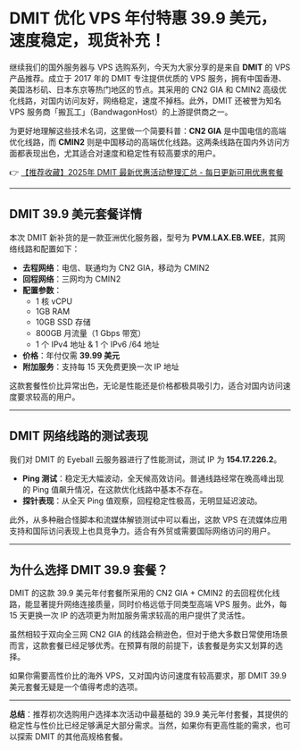 # DMIT 优化 VPS 年付特惠 39.9 美元，速度稳定，现货补充！

继续我们的国外服务器与 VPS 选购系列，今天为大家分享的是来自 **DMIT** 的 VPS 产品推荐。成立于 2017 年的 DMIT 专注提供优质的 VPS 服务，拥有中国香港、美国洛杉矶、日本东京等热门地区的节点。其采用的 CN2 GIA 和 CMIN2 高级优化线路，对国内访问友好，网络稳定，速度不掉档。此外，DMIT 还被誉为知名 VPS 服务商「搬瓦工」（BandwagonHost）的上游提供商之一。

为更好地理解这些技术名词，这里做一个简要科普：**CN2 GIA** 是中国电信的高端优化线路，而 **CMIN2** 则是中国移动的高端优化线路。这两条线路在国内外访问方面都表现出色，尤其适合对速度和稳定性有较高要求的用户。

👉 [【推荐收藏】2025年 DMIT 最新优惠活动整理汇总 - 每日更新可用优惠套餐](https://bit.ly/dmit_coupon)

---

## DMIT 39.9 美元套餐详情

本次 DMIT 新补货的是一款亚洲优化服务器，型号为 **PVM.LAX.EB.WEE**，其网络线路和配置如下：

- **去程网络**：电信、联通均为 CN2 GIA，移动为 CMIN2  
- **回程网络**：三网均为 CMIN2  
- **配置参数**：
  - 1 核 vCPU
  - 1GB RAM
  - 10GB SSD 存储
  - 800GB 月流量（1 Gbps 带宽）
  - 1 个 IPv4 地址 & 1 个 IPv6 /64 地址
- **价格**：年付仅需 **39.99 美元**
- **附加服务**：支持每 15 天免费更换一次 IP 地址

这款套餐性价比异常出色，无论是性能还是价格都极具吸引力，适合对国内访问速度要求较高的用户。

---

## DMIT 网络线路的测试表现

我们对 DMIT 的 Eyeball 云服务器进行了性能测试，测试 IP 为 **154.17.226.2**。

- **Ping 测试**：稳定无大幅波动，全天候高效访问。普通线路经常在晚高峰出现的 Ping 值飙升情况，在这款优化线路中基本不存在。
- **探针表现**：从全天 Ping 值观察，回程稳定性极高，无明显延迟波动。

此外，从多种融合怪脚本和流媒体解锁测试中可以看出，这款 VPS 在流媒体应用支持和国际访问表现上也具竞争力。适合有外贸或需要国际网络访问的用户。

---

## 为什么选择 DMIT 39.9 套餐？

DMIT 的这款 39.9 美元年付套餐所采用的 CN2 GIA + CMIN2 的去回程优化线路，能显著提升网络连接质量，同时价格远低于同类型高端 VPS 服务。此外，每 15 天更换一次 IP 的选项更为附加服务需求较高的用户提供了灵活性。

虽然相较于双向全三网 CN2 GIA 的线路会稍逊色，但对于绝大多数日常使用场景而言，这款套餐已经足够优秀。在预算有限的前提下，该套餐是务实又划算的选择。

如果你需要高性价比的海外 VPS，又对国内访问速度有较高要求，那 DMIT 39.9 美元套餐无疑是一个值得考虑的选项。

---
**总结**：推荐初次选购用户选择本次活动中最基础的 39.9 美元年付套餐，其提供的稳定性与性价比已经足够满足大部分需求。当然，如果你有更高性能的需求，也可以探索 DMIT 的其他高规格套餐。